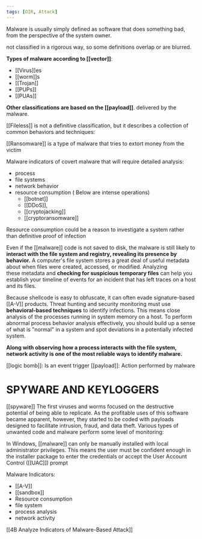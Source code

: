 ```yaml
---
tags: [OIR, Attack]
---
```


Malware is usually simply defined as software that does something bad, from the perspective of the system owner. 

 not classified in a rigorous way, so some definitions overlap or are blurred. 

 **Types of malware according to [[vector]]**:
-  [[Virus]]es 
-  [[worm]]s
-  [[Trojan]]
-  [[PUPs]]
-  [[PUAs]]


 

**Other classifications are based on the [[payload]]**. delivered by the malware. 

 [[Fileless]] is not a definitive classification, but it describes a collection of common behaviors and techniques:
 
 [[Ransomware]] is a type of malware that tries to extort money from the victim

 Malware indicators of covert malware that will require detailed analysis:
 - process
 - file systems
 - network behavior
 - resource consumption ( Below are intense operations)
	 - [[botnet]] 
	 - [[DDoS]], 
	 - [[cryptojacking]]
	 - [[cryptoransomware]]
  
  Resource consumption could be a reason to investigate a system rather than definitive proof of infection
 
 Even if the [[malware]] code is not saved to disk, the malware is still likely to **interact with the file system and registry, revealing its presence by behavior.** A computer's file system stores a great deal of useful metadata about when files were created, accessed, or modified. Analyzing these metadata and **checking for suspicious temporary files** can help you establish your timeline of events for an incident that has left traces on a host and its files.
 
 Because shellcode is easy to obfuscate, it can often evade signature-based [[A-V]] products. Threat hunting and security monitoring must use **behavioral-based techniques** to identify infections. This means close analysis of the processes running in system memory on a host. To perform abnormal process behavior analysis effectively, you should build up a sense of what is "normal" in a system and spot deviations in a potentially infected system.
 
 **Along with observing how a process interacts with the file system, network activity is one of the most reliable ways to identify malware.**
 
 [[logic bomb]]:  Is an event trigger
 [[payload]]:  Action performed by malware
  
  # SPYWARE AND KEYLOGGERS
[[spyware]]
The first viruses and worms focused on the destructive potential of being able to replicate. As the profitable uses of this software became apparent, however, they started to be coded with payloads designed to facilitate intrusion, fraud, and data theft. Various types of unwanted code and malware perform some level of monitoring:

In Windows, [[malware]] can only be manually installed with local administrator privileges. This means the user must be confident enough in the installer package to enter the credentials or accept the User Account Control ([[UAC]]) prompt

Malware Indicators:
- [[A-V]]
- [[sandbox]]
- Resource consumption
- file system
- process analysis
- network activity

[[4B  Analyze Indicators of Malware-Based Attack]]